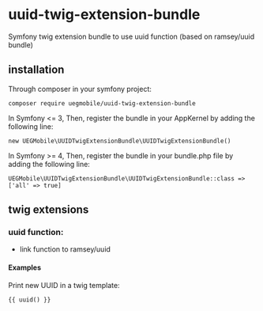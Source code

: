 # uuid-twig-extension-bundle

Symfony twig extension bundle to use uuid function (based on ramsey/uuid bundle)

## installation

Through composer in your symfony project:

    composer require uegmobile/uuid-twig-extension-bundle

In Symfony <= 3, Then, register the bundle in your AppKernel by adding the following line:

    new UEGMobile\UUIDTwigExtensionBundle\UUIDTwigExtensionBundle()

In Symfony >= 4, Then, register the bundle in your bundle.php file by adding the following line:

    UEGMobile\UUIDTwigExtensionBundle\UUIDTwigExtensionBundle::class => ['all' => true]

    
## twig extensions    

### uuid function:

* link function to ramsey/uuid

#### Examples

Print new UUID in a twig template:

    {{ uuid() }}





